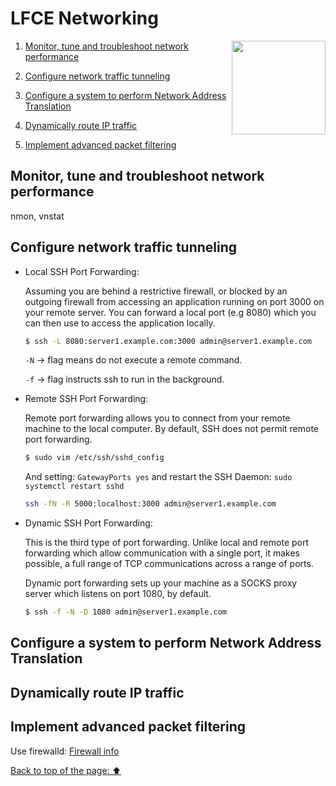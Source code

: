 # LFCE Networking

<img src="https://image.flaticon.com/icons/png/512/36/36181.png" width="150" align="right"/></a>

1. [Monitor, tune and troubleshoot network performance](https://github.com/StenlyTU/LFCE-official/blob/main/stuff/LFCE_Networking.md#monitor,-tune-and-troubleshoot-network-performance)

2. [Configure network traffic tunneling](https://github.com/StenlyTU/LFCE-official/blob/main/stuff/LFCE_Networking.md#configure-network-traffic-tunneling)

3. [Configure a system to perform Network Address Translation](https://github.com/StenlyTU/LFCE-official/blob/main/stuff/LFCE_Networking.md#Configure-a-system-to-perform-Network-Address-Translation)

4. [Dynamically route IP traffic](https://github.com/StenlyTU/LFCE-official/blob/main/stuff/LFCE_Networking.md#Dynamically-route-IP-traffic)

5. [Implement advanced packet filtering](https://github.com/StenlyTU/LFCE-official/blob/main/stuff/LFCE_Networking.md#Implement-advanced-packet-filtering)


## Monitor, tune and troubleshoot network performance

nmon, vnstat

## Configure network traffic tunneling

- Local SSH Port Forwarding:

    Assuming you are behind a restrictive firewall, or blocked by an outgoing firewall from accessing an application running on port 3000 on your remote server. You can forward a local port (e.g 8080) which you can then use to access the application locally.

    ```bash
    $ ssh -L 8080:server1.example.com:3000 admin@server1.example.com
    ```
    `-N` -> flag means do not execute a remote command.

    `-f` -> flag instructs ssh to run in the background.

- Remote SSH Port Forwarding:

    Remote port forwarding allows you to connect from your remote machine to the local computer. By default, SSH does not permit remote port forwarding. 

    ```bash
    $ sudo vim /etc/ssh/sshd_config
    ```
    And setting: `GatewayPorts yes` and restart the SSH Daemon: `sudo systemctl restart sshd`

    ```bash
    ssh -fN -R 5000:localhost:3000 admin@server1.example.com
    ```

- Dynamic SSH Port Forwarding:

    This is the third type of port forwarding. Unlike local and remote port forwarding which allow communication with a single port, it makes possible, a full range of TCP communications across a range of ports.

    Dynamic port forwarding sets up your machine as a SOCKS proxy server which listens on port 1080, by default.

    ```bash
    $ ssh -f -N -D 1080 admin@server1.example.com
    ```


## Configure a system to perform Network Address Translation

## Dynamically route IP traffic

## Implement advanced packet filtering

Use firewalld: [Firewall info](https://github.com/StenlyTU/LFCS-official/blob/main/stuff/Networking.md#implement-packet-filtering)


[Back to top of the page: ⬆️](https://github.com/StenlyTU/LFCE-official/blob/main/stuff/LFCE_Networking.md)
